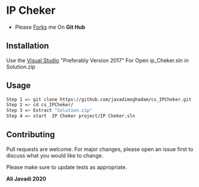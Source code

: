 # IP Cheker

* Please [Forks](https://github.com/javadimoghadam/cs_IPCheker) me On **Git Hub** 

## Installation

Use the [Visual Studio](https://visualstudio.com) "Preferably Version 2017" For Open ip_Cheker.sln in Solution.zip 

## Usage

```bash
Step 1 => git clone https://github.com/javadimoghadam/cs_IPCheker.git
Step 2 => cd cs_IPCheker/
Step 3 => Extract "Solution.zip"
Step 4 => start  IP Cheker project/IP Cheker.sln
```

## Contributing
Pull requests are welcome. For major changes, please open an issue first to discuss what you would like to change.

Please make sure to update tests as appropriate.

**Ali Javadi 2020**

